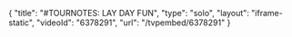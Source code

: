 {
    "title": "#TOURNOTES: LAY DAY FUN",
    "type": "solo",
    "layout": "iframe-static",
    "videoId": "6378291",
    "url": "\/tvpembed\/6378291"
}